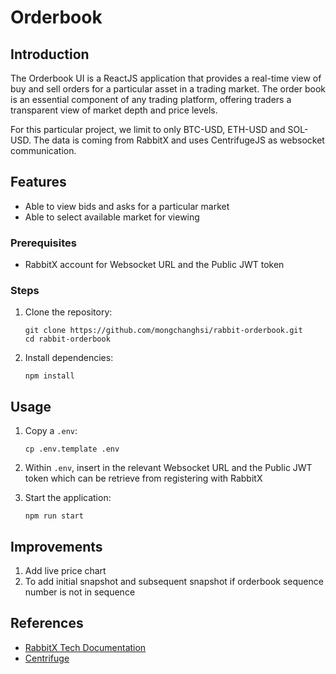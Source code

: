 # Orderbook

## Introduction

The Orderbook UI is a ReactJS application that provides a real-time view of buy and sell orders for a particular asset in a trading market. The order book is an essential component of any trading platform, offering traders a transparent view of market depth and price levels.

For this particular project, we limit to only BTC-USD, ETH-USD and SOL-USD. The data is coming from RabbitX and uses CentrifugeJS as websocket communication.

## Features

- Able to view bids and asks for a particular market
- Able to select available market for viewing

### Prerequisites

- RabbitX account for Websocket URL and the Public JWT token

### Steps

1. Clone the repository:
   ```
   git clone https://github.com/mongchanghsi/rabbit-orderbook.git
   cd rabbit-orderbook
   ```
2. Install dependencies:
   ```
   npm install
   ```

## Usage

1. Copy a `.env`:

   ```
   cp .env.template .env
   ```

2. Within `.env`, insert in the relevant Websocket URL and the Public JWT token which can be retrieve from registering with RabbitX

3. Start the application:

   ```
   npm run start
   ```

## Improvements

1. Add live price chart
2. To add initial snapshot and subsequent snapshot if orderbook sequence number is not in sequence

## References

- [RabbitX Tech Documentation](https://docs.rabbitx.io/)
- [Centrifuge](https://github.com/centrifugal/centrifuge-js)
